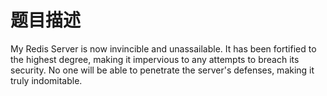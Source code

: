 # 题目描述

My Redis Server is now invincible and unassailable. It has been fortified to the highest degree, making it impervious to any attempts to breach its security. No one will be able to penetrate the server's defenses, making it truly indomitable.

